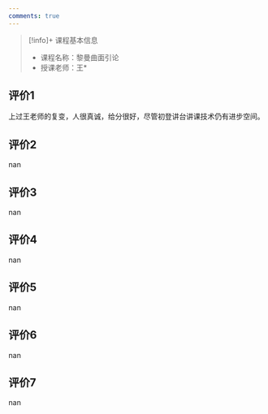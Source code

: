 ```yaml
---
comments: true
---
```


>[!info]+ 课程基本信息
>
> - 课程名称：黎曼曲面引论
> - 授课老师：王*

## 评价1

上过王老师的复变，人很真诚，给分很好，尽管初登讲台讲课技术仍有进步空间。
## 评价2

nan
## 评价3

nan
## 评价4

nan
## 评价5

nan
## 评价6

nan
## 评价7

nan
